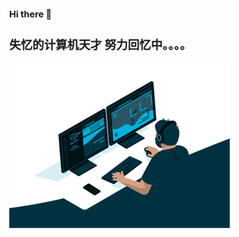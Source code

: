 ### Hi there 👋 

## 失忆的计算机天才 努力回忆中。。。。

<img src="assests/README.assest/code.gif" alt="code" style="zoom: 50%;" />
